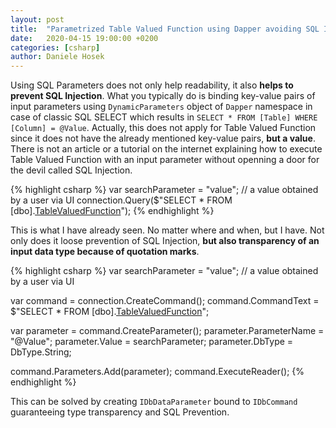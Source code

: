 ```yaml
---
layout: post
title:  "Parametrized Table Valued Function using Dapper avoiding SQL Injection"
date:   2020-04-15 19:00:00 +0200
categories: [csharp]
author: Daniele Hosek
---
```

Using SQL Parameters does not only help readability, it also **helps to prevent SQL Injection**. What you typically do is binding key-value pairs of input parameters using `DynamicParameters` object of `Dapper` namespace in case of classic SQL SELECT which results in `SELECT * FROM [Table] WHERE [Column] = @Value`. Actually, this does not apply for Table Valued Function since it does not have the already mentioned key-value pairs, **but a value**. There is not an article or a tutorial on the internet explaining how to execute Table Valued Function with an input parameter without openning a door for the devil called SQL Injection.  

{% highlight csharp %}
var searchParameter = "value"; // a value obtained by a user via UI
connection.Query($"SELECT * FROM [dbo].[TableValuedFunction]('{searchParameter}')");
{% endhighlight %}

This is what I have already seen. No matter where and when, but I have. Not only does it loose prevention of SQL Injection, **but also transparency of an input data type because of quotation marks**. 

{% highlight csharp %}
var searchParameter = "value"; // a value obtained by a user via UI

var command = connection.CreateCommand();
command.CommandText = $"SELECT * FROM [dbo].[TableValuedFunction](@Value)";

var parameter = command.CreateParameter();
parameter.ParameterName = "@Value";
parameter.Value = searchParameter;
parameter.DbType = DbType.String;

command.Parameters.Add(parameter);
command.ExecuteReader();
{% endhighlight %}

This can be solved by creating `IDbDataParameter` bound to `IDbCommand` guaranteeing type transparency and SQL Prevention.
